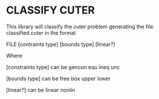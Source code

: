 CLASSIFY CUTER
==============

This library will classify the cuter problem generating 
the file classified.cuter in the format

FILE [contraints type] [bounds type] [linear?]

Where 

[constraints type] can be
gencon
equ
ineq
unc

[bounds type] can be
free
box
upper
lower

[linear?] can be
linear
nonlin
